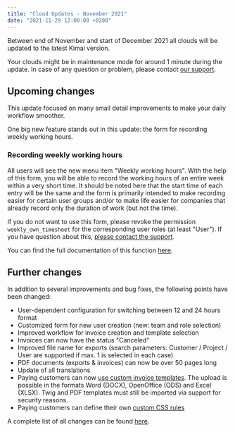 ```yaml
---
title: "Cloud Updates - November 2021"
date: "2021-11-29 12:00:00 +0200"
---
```


Between end of November and start of December 2021 all clouds will be updated to the latest Kimai version.

Your clouds might be in maintenance mode for around 1 minute during the update.
In case of any question or problem, please contact [our support](https://www.kimai.cloud/support-center/request).

## Upcoming changes 

This update focused on many small detail improvements to make your daily workflow smoother.

One big new feature stands out in this update: the form for recording weekly working hours.

### Recording weekly working hours

All users will see the new menu item "Weekly working hours". With the help of this form, you will be able to record the working hours of an entire week within a very short time. It should be noted here that the start time of each entry will be the same and the form is primarily intended to make recording easier for certain user groups and/or to make life easier for companies that already record only the duration of work (but not the time). 

If you do not want to use this form, please revoke the permission `weekly_own_timesheet` for the corresponding user roles (at least "User"). If you have question about this, [please contact the support](/support-center/request).

You can find the full documentation of this function [here](https://www.kimai.org/documentation/weekly-times.html).

## Further changes 

In addition to several improvements and bug fixes, the following points have been changed:

- User-dependent configuration for switching between 12 and 24 hours format
- Customized form for new user creation (new: team and role selection)
- Improved workflow for invoice creation and template selection
- Invoices can now have the status "Canceled"
- Improved file name for exports (search parameters: Customer / Project / User are supported if max. 1 is selected in each case)
- PDF documents (exports & invoices) can now be over 50 pages long
- Update of all translations
- Paying customers can now [use custom invoice templates](/help/invoice-templates). The upload is possible in the formats Word (DOCX), OpenOffice (ODS) and Excel (XLSX). Twig and PDF templates must still be imported via support for security reasons.
- Paying customers can define their own [custom CSS rules](/news/custom-css-rules)

A complete list of all changes can be found [here](https://www.kimai.org/blog/2021/kimai-release-1-16/).
